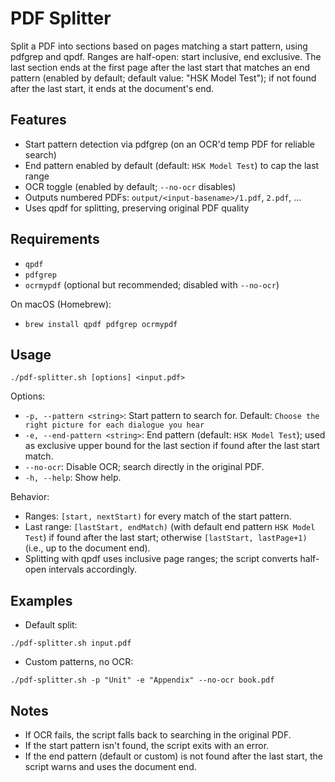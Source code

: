 # PDF Splitter

Split a PDF into sections based on pages matching a start pattern, using pdfgrep and qpdf. Ranges are half-open: start inclusive, end exclusive. The last section ends at the first page after the last start that matches an end pattern (enabled by default; default value: "HSK Model Test"); if not found after the last start, it ends at the document's end.

## Features
- Start pattern detection via pdfgrep (on an OCR'd temp PDF for reliable search)
- End pattern enabled by default (default: `HSK Model Test`) to cap the last range
- OCR toggle (enabled by default; `--no-ocr` disables)
- Outputs numbered PDFs: `output/<input-basename>/1.pdf`, `2.pdf`, ...
- Uses qpdf for splitting, preserving original PDF quality

## Requirements
- `qpdf`
- `pdfgrep`
- `ocrmypdf` (optional but recommended; disabled with `--no-ocr`)

On macOS (Homebrew):
- `brew install qpdf pdfgrep ocrmypdf`

## Usage
```
./pdf-splitter.sh [options] <input.pdf>
```
Options:
- `-p, --pattern <string>`: Start pattern to search for. Default:
  `Choose the right picture for each dialogue you hear`
- `-e, --end-pattern <string>`: End pattern (default: `HSK Model Test`); used as exclusive
  upper bound for the last section if found after the last start match.
- `--no-ocr`: Disable OCR; search directly in the original PDF.
- `-h, --help`: Show help.

Behavior:
- Ranges: `[start, nextStart)` for every match of the start pattern.
- Last range: `[lastStart, endMatch)` (with default end pattern `HSK Model Test`) if found after the last start; otherwise `[lastStart, lastPage+1)` (i.e., up to the document end).
- Splitting with qpdf uses inclusive page ranges; the script converts half-open intervals accordingly.

## Examples
- Default split:
```
./pdf-splitter.sh input.pdf
```
- Custom patterns, no OCR:
```
./pdf-splitter.sh -p "Unit" -e "Appendix" --no-ocr book.pdf
```

## Notes
- If OCR fails, the script falls back to searching in the original PDF.
- If the start pattern isn't found, the script exits with an error.
- If the end pattern (default or custom) is not found after the last start, the script warns and uses the document end.
